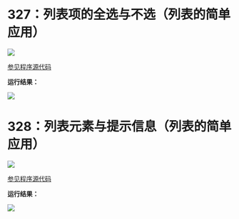 # 327：列表项的全选与不选（列表的简单应用）

<img src="http://image.renkaigis.com/keepcoding/2018021701.png">

<a href="https://github.com/renkaigis/KeepCoding/tree/master/2018/02/17" target="_blank">参见程序源代码</a>

**运行结果：**

<img src="http://image.renkaigis.com/keepcoding/2018021702.png">

# 328：列表元素与提示信息（列表的简单应用）

<img src="http://image.renkaigis.com/keepcoding/2018021703.png">

<a href="https://github.com/renkaigis/KeepCoding/tree/master/2018/02/17" target="_blank">参见程序源代码</a>

**运行结果：**

<img src="http://image.renkaigis.com/keepcoding/2018021704.png">

